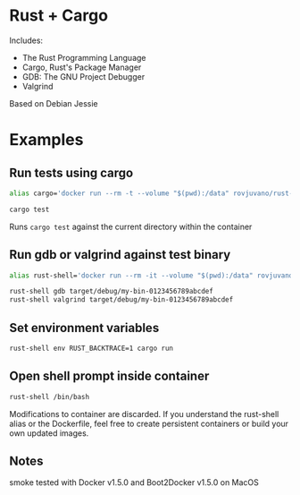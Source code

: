 # Rust + Cargo

Includes:
- The Rust Programming Language
- Cargo, Rust's Package Manager
- GDB: The GNU Project Debugger
- Valgrind

Based on Debian Jessie

# Examples

## Run tests using cargo
```sh
alias cargo='docker run --rm -t --volume "$(pwd):/data" rovjuvano/rust-lang:1.0.0-beta.4 cargo'
```

```sh
cargo test
```

Runs `cargo test` against the current directory within the container

## Run gdb or valgrind against test binary
```sh
alias rust-shell='docker run --rm -it --volume "$(pwd):/data" rovjuvano/rust-lang:1.0.0-beta.4'
```

```sh
rust-shell gdb target/debug/my-bin-0123456789abcdef
rust-shell valgrind target/debug/my-bin-0123456789abcdef
```

## Set environment variables

```sh
rust-shell env RUST_BACKTRACE=1 cargo run
```

## Open shell prompt inside container
```sh
rust-shell /bin/bash
```

Modifications to container are discarded. If you understand the rust-shell alias or the Dockerfile, feel free to create persistent containers or build your own updated images.

## Notes
smoke tested with Docker v1.5.0 and Boot2Docker v1.5.0 on MacOS
